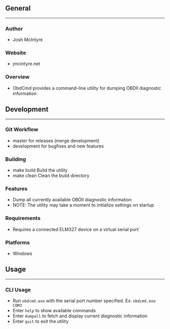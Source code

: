 ## General
____________

### Author
* Josh McIntyre

### Website
* jmcintyre.net

### Overview
* ObdCmd provides a command-line utility for dumping OBDII diagnostic information

## Development
________________

### Git Workflow
* master for releases (merge development)
* development for bugfixes and new features

### Building
* make build
Build the utility
* make clean
Clean the build directory

### Features
* Dump all currently available OBDII diagnostic information
* NOTE: The utility may take a moment to initialize settings on startup

### Requirements
* Requires a connected ELM327 device on a virtual serial port`

### Platforms
* Windows

## Usage
____________

### CLI Usage
* Run `obdcmd.exe` with the serial port number specified. Ex: `obdcmd.exe COM3`
* Enter `help` to show available commands
* Enter `dumpall` to fetch and display current diagnostic information
* Enter `quit` to exit the utility
